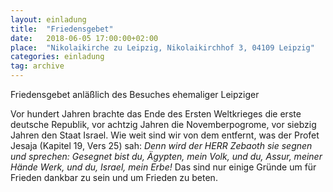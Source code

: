 ```yaml
---
layout: einladung
title:  "Friedensgebet"
date:   2018-06-05 17:00:00+02:00
place:  "Nikolaikirche zu Leipzig, Nikolaikirchhof 3, 04109 Leipzig"
categories: einladung
tag: archive
---
```


Friedensgebet anläßlich des Besuches ehemaliger Leipziger

Vor hundert Jahren brachte das Ende des Ersten Weltkrieges die erste deutsche Republik,
vor achtzig Jahren die Novemberpogrome, vor siebzig Jahren den Staat Israel.
Wie weit sind wir von dem entfernt, was der Profet Jesaja (Kapitel 19, Vers 25) sah:
*Denn wird der HERR Zebaoth sie segnen und sprechen:
Gesegnet bist du, Ägypten, mein Volk,
und du, Assur, meiner Hände Werk,
und du, Israel, mein Erbe!*
Das sind nur einige Gründe um für Frieden dankbar zu sein und um Frieden zu beten.
